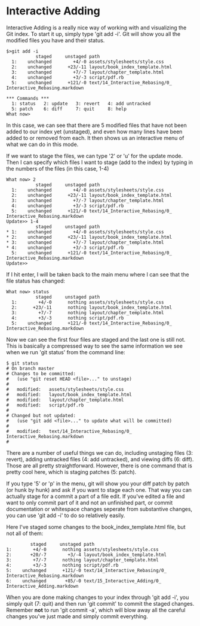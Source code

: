 # Interactive Adding

Interactive Adding is a really nice way of working with and visualizing
the Git index.  To start it up, simply type 'git add -i'.  Git will show
you all the modified files you have and their status.

    $>git add -i
               staged     unstaged path
      1:    unchanged        +4/-0 assets/stylesheets/style.css
      2:    unchanged      +23/-11 layout/book_index_template.html
      3:    unchanged        +7/-7 layout/chapter_template.html
      4:    unchanged        +3/-3 script/pdf.rb
      5:    unchanged      +121/-0 text/14_Interactive_Rebasing/0_ Interactive_Rebasing.markdown

    *** Commands ***
      1: status   2: update   3: revert   4: add untracked
      5: patch    6: diff     7: quit     8: help
    What now> 

In this case, we can see that there are 5 modified files that have not been
added to our index yet (unstaged), and even how many lines have been added to
or removed from each.  It then shows us an interactive menu of what we can
do in this mode.

If we want to stage the files, we can type '2' or 'u' for the update mode. 
Then I can specify which files I want to stage (add to the index) by typing
in the numbers of the files (in this case, 1-4)

    What now> 2
               staged     unstaged path
      1:    unchanged        +4/-0 assets/stylesheets/style.css
      2:    unchanged      +23/-11 layout/book_index_template.html
      3:    unchanged        +7/-7 layout/chapter_template.html
      4:    unchanged        +3/-3 script/pdf.rb
      5:    unchanged      +121/-0 text/14_Interactive_Rebasing/0_ Interactive_Rebasing.markdown
    Update>> 1-4
               staged     unstaged path
    * 1:    unchanged        +4/-0 assets/stylesheets/style.css
    * 2:    unchanged      +23/-11 layout/book_index_template.html
    * 3:    unchanged        +7/-7 layout/chapter_template.html
    * 4:    unchanged        +3/-3 script/pdf.rb
      5:    unchanged      +121/-0 text/14_Interactive_Rebasing/0_ Interactive_Rebasing.markdown
    Update>> 

If I hit enter, I will be taken back to the main menu where I can see that
the file status has changed:

    What now> status
               staged     unstaged path
      1:        +4/-0      nothing assets/stylesheets/style.css
      2:      +23/-11      nothing layout/book_index_template.html
      3:        +7/-7      nothing layout/chapter_template.html
      4:        +3/-3      nothing script/pdf.rb
      5:    unchanged      +121/-0 text/14_Interactive_Rebasing/0_ Interactive_Rebasing.markdown

Now we can see the first four files are staged and the last one is still not.
This is basically a compressed way to see the same information we see when
we run 'git status' from the command line:

    $ git status
    # On branch master
    # Changes to be committed:
    #   (use "git reset HEAD <file>..." to unstage)
    #
    #   modified:   assets/stylesheets/style.css
    #   modified:   layout/book_index_template.html
    #   modified:   layout/chapter_template.html
    #   modified:   script/pdf.rb
    #
    # Changed but not updated:
    #   (use "git add <file>..." to update what will be committed)
    #
    #   modified:   text/14_Interactive_Rebasing/0_ Interactive_Rebasing.markdown
    #

There are a number of useful things we can do, including unstaging files (3: revert),
adding untracked files (4: add untracked), and viewing diffs (6: diff). Those
are all pretty straightforward.  However, there is one command that is pretty
cool here, which is staging patches (5: patch).

If you type '5' or 'p' in the menu, git will show you your diff patch by patch 
(or hunk by hunk) and ask if you want to stage each one.  That way you can 
actually stage for a commit a part of a file edit.  If you've edited a file
and want to only commit part of it and not an unfinished part, or commit 
documentation or whitespace changes seperate from substantive changes, you can
use 'git add -i' to do so relatively easily.

Here I've staged some changes to the book_index_template.html file, but not all
of them:

             staged     unstaged path
    1:        +4/-0      nothing assets/stylesheets/style.css
    2:       +20/-7        +3/-4 layout/book_index_template.html
    3:        +7/-7      nothing layout/chapter_template.html
    4:        +3/-3      nothing script/pdf.rb
    5:    unchanged      +121/-0 text/14_Interactive_Rebasing/0_ Interactive_Rebasing.markdown
    6:    unchanged       +85/-0 text/15_Interactive_Adding/0_ Interactive_Adding.markdown

When you are done making changes to your index through 'git add -i', you simply
quit (7: quit) and then run 'git commit' to commit the staged changes.  Remember
**not** to run 'git commit -a', which will blow away all the careful changes 
you've just made and simply commit everything.

